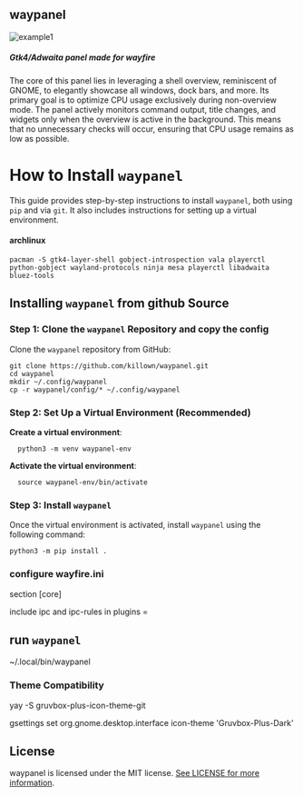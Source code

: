 ## waypanel

![example1](https://github.com/user-attachments/assets/6f9bc597-4089-4ffb-b49f-5fcb2f446864)

##### _Gtk4/Adwaita panel made for wayfire_

The core of this panel lies in leveraging a shell overview, reminiscent of GNOME, to elegantly showcase all windows, dock bars, and more. Its primary goal is to optimize CPU usage exclusively during non-overview mode. The panel actively monitors command output, title changes, and widgets only when the overview is active in the background. This means that no unnecessary checks will occur, ensuring that CPU usage remains as low as possible.

How to Install `waypanel`
=========================

This guide provides step-by-step instructions to install `waypanel`, both using `pip` and via `git`. It also includes instructions for setting up a virtual environment.

#### archlinux
    
    pacman -S gtk4-layer-shell gobject-introspection vala playerctl python-gobject wayland-protocols ninja mesa playerctl libadwaita bluez-tools


Installing `waypanel` from github Source
-------------------------------------------------

### Step 1: Clone the `waypanel` Repository and copy the config

Clone the `waypanel` repository from GitHub:

    git clone https://github.com/killown/waypanel.git
    cd waypanel
    mkdir ~/.config/waypanel
    cp -r waypanel/config/* ~/.config/waypanel


### Step 2: Set Up a Virtual Environment (Recommended)

  **Create a virtual environment**:
    
      python3 -m venv waypanel-env
    
  **Activate the virtual environment**:
       
      source waypanel-env/bin/activate

      
### Step 3: Install `waypanel`

Once the virtual environment is activated, install `waypanel` using the following command:

    python3 -m pip install .


### configure wayfire.ini
   section [core]
   
   include ipc and ipc-rules in plugins =


## run `waypanel`
~/.local/bin/waypanel


### Theme Compatibility

yay -S gruvbox-plus-icon-theme-git

gsettings set org.gnome.desktop.interface icon-theme 'Gruvbox-Plus-Dark'


## License
waypanel is licensed under the MIT license. [See LICENSE for more information](https://github.com/killown/waypanel/blob/main/LICENSE).


